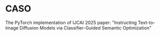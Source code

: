 # CASO
The PyTorch implementation of IJCAI 2025 paper: "Instructing Text-to-Image Diffusion Models via Classifier-Guided Semantic Optimization"
